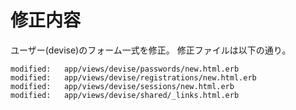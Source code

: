 # 修正内容
ユーザー(devise)のフォーム一式を修正。
修正ファイルは以下の通り。


```
modified:   app/views/devise/passwords/new.html.erb
modified:   app/views/devise/registrations/new.html.erb
modified:   app/views/devise/sessions/new.html.erb
modified:   app/views/devise/shared/_links.html.erb
```
